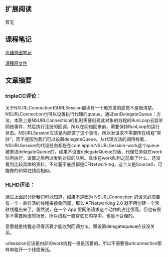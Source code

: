 ## 扩展阅读
暂无

## 课程笔记
[思维导图笔记](https://github.com/rogertan30/GeekTime/blob/master/iOS%E5%BC%80%E5%8F%91%E9%AB%98%E6%89%8B%E8%AF%BE/%E8%BF%9C%E8%B6%85%E4%BD%A0%E6%83%B3%E8%B1%A1%E7%9A%84%E5%A4%9A%E7%BA%BF%E7%A8%8B%E7%9A%84%E9%82%A3%E4%BA%9B%E5%9D%91/iOS%E5%BC%80%E5%8F%91%E9%AB%98%E6%89%8B%E8%AF%BE_withMarginNotes.pdf)

[课程原文件](https://github.com/rogertan30/GeekTime/blob/master/iOS%E5%BC%80%E5%8F%91%E9%AB%98%E6%89%8B%E8%AF%BE/%E8%BF%9C%E8%B6%85%E4%BD%A0%E6%83%B3%E8%B1%A1%E7%9A%84%E5%A4%9A%E7%BA%BF%E7%A8%8B%E7%9A%84%E9%82%A3%E4%BA%9B%E5%9D%91/17%E4%B8%A8%E8%BF%9C%E8%B6%85%E4%BD%A0%E6%83%B3%E8%B1%A1%E7%9A%84%E5%A4%9A%E7%BA%BF%E7%A8%8B%E7%9A%84%E9%82%A3%E4%BA%9B%E5%9D%91.html)

## 文章摘要

### tripleCC评论：
关于NSURLConnection和URLSession那块有一个地方讲的感觉不是很清楚。NSURLConnection也可以设置执行代理的queue，通过setDelegateQueue：方法，本质上是NSURLConnection的机制需要创建此对象的线程的RunLoop去监听网络事件，然后执行注册的回调，所以在网络回来前，需要保持RunLoop的运行状态。NSURLSession应该是内部做了这个事情，所以发请求不需要所在线程“常驻”，而不是因为我们可以设置delegateQueue。从代理方法的调用栈看，NSURLSession的代理任务都是在com.apple.NSURLSession-work这个queue被塞进delegateQueue的，如果不设置delegateQueue的话，代理任务就在work队列执行，设置之后再派发到对应的队列。具体在work队列之前做了什么，还没看到比较具体的资料，不过基于底层都是CFNetworking，这个又是Source0，可能做的和常驻线程相似。

### HLHD评论：
通过上面的分析我们可以知道，如果不是因为 NSURLConnection 的请求必须要有一个一直存活的线程来接收回调，那么 AFNetworking 2.0 就不用创建一个常驻线程出来了。虽然说，在一个 App 里网络请求这个动作的占比很高，但也有很多不需要网络的场景，所以线程一直常驻在内存中，也是不合理的。

意思就是线程必须得活着才能收到回调方法。跟设置delegatequeue应该没关系。 

urlsession应该是内部的work线程一直是活着的。所以不需要像urlconnection那样单独开一个线程保活。
